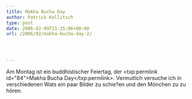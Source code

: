 ```yaml
---
title: Makha Bucha Day
author: Patrick Kollitsch
type: post
date: 2006-02-09T21:25:06+00:00
url: /2006/02/makha-bucha-day-2/




---
```

Am Montag ist ein buddhistischer Feiertag, der <txp:permlink id="84">Makha Bucha Day</txp:permlink>. Vermutlich versuche ich in verschiedenen Wats ein paar Bilder zu schie?en und den Mönchen zu zu hören.